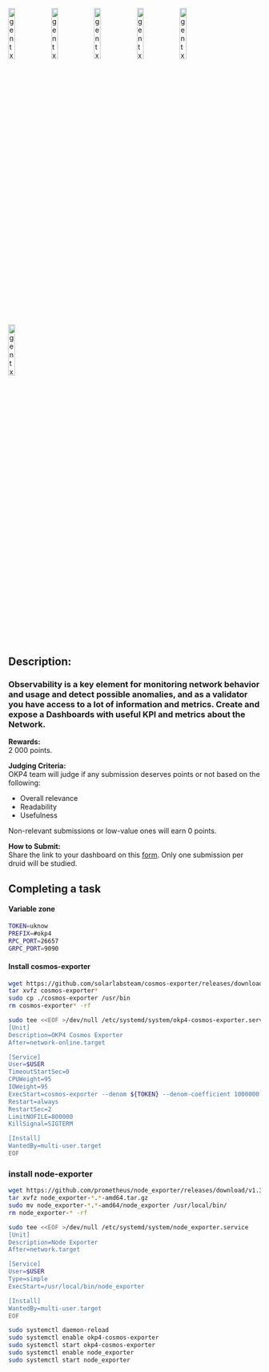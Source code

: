 [<img src='https://user-images.githubusercontent.com/83868103/210116122-8e1f35b7-1578-4856-b02c-734154fc40c9.png' alt='gentx'  width='16.2%'>](https://github.com/romanv1812/OKP4)
[<img src='https://user-images.githubusercontent.com/83868103/210116164-088cf8f8-868e-477f-9659-3c184dc22868.png' alt='gentx'  width='16.2%'>](https://nemeton.okp4.network/leaderboard#leaderboard)
[<img src='https://user-images.githubusercontent.com/83868103/210116187-9d459a76-e956-481a-92b6-6c11e6e97db2.png' alt='gentx'  width='16.2%'>](https://github.com/romanv1812/OKP4)
[<img src='https://user-images.githubusercontent.com/83868103/210116210-6997e3df-0e06-47c4-9ffd-c1c3b692431c.png' alt='gentx'  width='16.2%'>](https://github.com/romanv1812/OKP4/blob/main/rewards.md)
[<img src='https://user-images.githubusercontent.com/83868103/210116228-414bb6b0-f66f-4207-bb6f-12774d803daa.png' alt='gentx'  width='16.2%'>](https://github.com/romanv1812/OKP4/blob/main/FAQ.md)
[<img src='https://user-images.githubusercontent.com/83868103/210116267-bfff3f45-b653-4d5a-a58e-d9e046f79e96.png' alt='gentx'  width='16.2%'>](https://github.com/romanv1812/OKP4/blob/main/Terms.md)
## Description:

### Observability is a key element for monitoring network behavior and usage and detect possible anomalies, and as a validator you have access to a lot of information and metrics. Create and expose a Dashboards with useful KPI and metrics about the Network.

**Rewards:**  
2 000 points.

**Judging Criteria:**  
OKP4 team will judge if any submission deserves points or not based on the following:
* Overall relevance
* Readability
* Usefulness

Non-relevant submissions or low-value ones will earn 0 points.

**How to Submit:**  
Share the link to your dashboard on this [form](https://okp4.typeform.com/NemetonDashboar). Only one submission per druid will be studied.
## Completing a task


#### Variable zone
```bash
TOKEN=uknow
PREFIX=#okp4
RPC_PORT=26657
GRPC_PORT=9090
```
#### Install cosmos-exporter
```bash
wget https://github.com/solarlabsteam/cosmos-exporter/releases/download/v0.2.2/cosmos-exporter_0.2.2_Linux_x86_64.tar.gz
tar xvfz cosmos-exporter*
sudo cp ./cosmos-exporter /usr/bin
rm cosmos-exporter* -rf
```

```bash
sudo tee <<EOF >/dev/null /etc/systemd/system/okp4-cosmos-exporter.service
[Unit]
Description=OKP4 Cosmos Exporter
After=network-online.target

[Service]
User=$USER
TimeoutStartSec=0
CPUWeight=95
IOWeight=95
ExecStart=cosmos-exporter --denom ${TOKEN} --denom-coefficient 1000000 --bech-prefix ${PREFIX} --tendermint-rpc http://localhost:${RPC_PORT} --node localhost:${GRPC_PORT}
Restart=always
RestartSec=2
LimitNOFILE=800000
KillSignal=SIGTERM

[Install]
WantedBy=multi-user.target
EOF
```
### install node-exporter
```bash
wget https://github.com/prometheus/node_exporter/releases/download/v1.3.1/node_exporter-1.3.1.linux-amd64.tar.gz
tar xvfz node_exporter-*.*-amd64.tar.gz
sudo mv node_exporter-*.*-amd64/node_exporter /usr/local/bin/
rm node_exporter-* -rf
```

```bash
sudo tee <<EOF >/dev/null /etc/systemd/system/node_exporter.service
[Unit]
Description=Node Exporter
After=network.target

[Service]
User=$USER
Type=simple
ExecStart=/usr/local/bin/node_exporter

[Install]
WantedBy=multi-user.target
EOF
```
```bash
sudo systemctl daemon-reload
sudo systemctl enable okp4-cosmos-exporter
sudo systemctl start okp4-cosmos-exporter
sudo systemctl enable node_exporter
sudo systemctl start node_exporter
```
